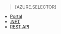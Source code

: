 > [AZURE.SELECTOR]
- [Portal](../articles/media-services/media-services-manage-content.md#encode)
- [.NET](../articles/media-services/media-services-dotnet-encode-asset.md)
- [REST API](../articles/media-services/media-services-rest-encode-asset.md)

<!---HONumber=August15_HO6-->
